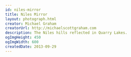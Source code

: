 ```yaml
---
id: niles-mirror
title: Niles Mirror
layout: photograph.html
creator: Michael Graham
creatorUrl: http://michaelscottgraham.com
description: The Niles hills reflected in Quarry Lakes.
ogImgHeight: 450
ogImgWidth: 600
createdDate: 2013-09-29
---
```

